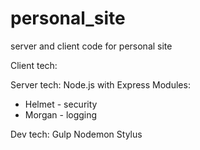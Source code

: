 # personal_site
server and client code for personal site

Client tech:


Server tech:
Node.js with Express
Modules:
* Helmet - security
* Morgan - logging

Dev tech:
Gulp
Nodemon
Stylus